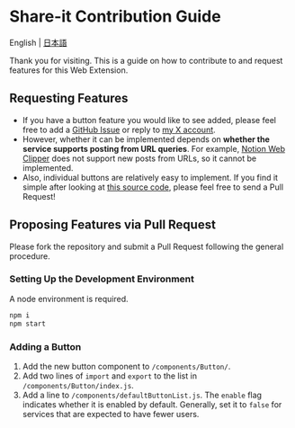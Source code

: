 # Share-it Contribution Guide

English | [日本語](CONTRIBUTING.ja.md)

Thank you for visiting. This is a guide on how to contribute to and request features for this Web Extension.

## Requesting Features
- If you have a button feature you would like to see added, please feel free to add a [GitHub Issue](https://github.com/psephopaiktes/share-it/issues/new) or reply to [my X account](https://x.com/psephopaiktes).
- However, whether it can be implemented depends on **whether the service supports posting from URL queries**. For example, [Notion Web Clipper](https://www.notion.com/web-clipper) does not support new posts from URLs, so it cannot be implemented.
- Also, individual buttons are relatively easy to implement. If you find it simple after looking at [this source code](https://github.com/psephopaiktes/share-it/blob/main/components/Button/X.vue), please feel free to send a Pull Request!

## Proposing Features via Pull Request

Please fork the repository and submit a Pull Request following the general procedure.

### Setting Up the Development Environment

A node environment is required.

```zsh
npm i
npm start
```

### Adding a Button
1. Add the new button component to `/components/Button/`.
2. Add two lines of `import` and `export` to the list in `/components/Button/index.js`.
3. Add a line to `/components/defaultButtonList.js`. The `enable` flag indicates whether it is enabled by default. Generally, set it to `false` for services that are expected to have fewer users.
